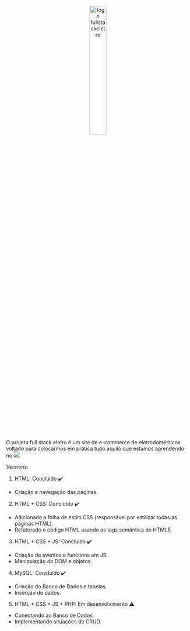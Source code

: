 <div align="center">
<img src="https://github.com/Re04nan/fullStackEletroRecodePro2020/blob/master/HTML+CSS+JS/imagens/logo.png?raw=true" 
alt="logo fullstackeletro" title="logo fullstackeletro" width="30%">
</div>


O projeto full stack eletro é um site de e-commerce de eletrodomésticos voltado para colocarmos em prática tudo aquilo que estamos aprendendo no 
 [<img src="https://img.shields.io/badge/-RECODE%20pro%202020-purple">](https://www.recodepro.org.br/)


*Versions:*
1. HTML: Concluído :heavy_check_mark:
  - Criação e navegação das páginas.
2. HTML + CSS: Concluído :heavy_check_mark:
  - Adicionado a folha de estilo CSS (responsável por estilizar todas as páginas HTML).
  - Refatorado o código HTML usando as tags semântica do HTML5.
3. HTML + CSS + JS: Concluído :heavy_check_mark:
  - Criação de eventos e functions em JS.
  - Manipulação do DOM e objetos.
4. MySQL: Concluído :heavy_check_mark:
  - Criação do Banco de Dados e tabelas.
  - Inserção de dados.
5. HTML + CSS + JS + PHP: Em desenvolvimento :warning:
  - Conectando ao Banco de Dados.
  - Implementando situações de CRUD.

  
<!-- 
# fullStackEletroRecodePro2020
Meu site utilizando HTML, CSS e JS com manipulação DOM.
<img src="https://img.shields.io/static/v1?label=react&message=framework&color=blue&style=for-the-badge&logo=REACT"/>
--->

